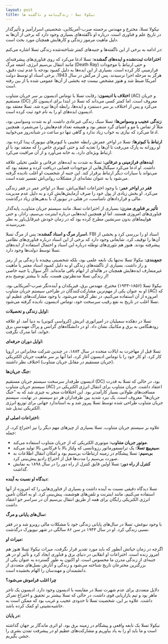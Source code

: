 ```yaml
---
layout: post
title: نیکولا تسلا - زندگینامه و ناگفته ها
---
```


نیکولا تسلا، مخترع و مهندس برجسته صرب-آمریکایی، شخصیتی اسرارآمیز و تأثیرگذار در تاریخ علم و فناوری است. درباره او ناگفته‌های بسیاری وجود دارد که برخی از آن‌ها به دلیل ماهیت مرموز زندگی و کارهایش همچنان مورد بحث است.

در ادامه به برخی از این ناگفته‌ها و جنبه‌های کمتر شناخته‌شده زندگی تسلا اشاره می‌کنم:

**اختراعات ثبت‌نشده و ایده‌های گمشده:**
تسلا ادعا می‌کرد که روی فناوری‌های پیشرفته‌ای مانند انتقال بی‌سیم انرژی، اشعه مرگ (Death Ray) و حتی ارتباط با موجودات فرازمینی کار کرده است. بسیاری از این ایده‌ها به دلیل کمبود بودجه یا عدم ثبت دقیق، هرگز به مرحله اجرا نرسیدند. پس از مرگش در سال 1943، برخی اسناد او توسط دولت آمریکا ضبط شد و هنوز مشخص نیست چه بخشی از آن‌ها عمومی شده یا از بین رفته است.

**اختلاف با ادیسون:**
رقابت تسلا با توماس ادیسون بر سر جریان متناوب (AC) و جریان مستقیم (DC) معروف است. اما کمتر کسی می‌داند که تسلا در ابتدا برای ادیسون کار می‌کرد و پس از اختلاف بر سر دستمزد و ایده‌ها، رابطه آن‌ها تیره شد. تسلا معتقد بود ادیسون ایده‌های او را به نام خود ثبت کرده است.

**زندگی عجیب و وسواس‌ها:**
تسلا سبک زندگی غیرعادی داشت. او به شدت وسواسی بود، مثلاً از تماس با مو و اشیای گرد متنفر بود و همیشه تعداد قدم‌هایش را می‌شمرد. همچنین ادعا می‌کرد که نیازی به خواب زیاد ندارد و گاهی تنها دو ساعت در شبانه‌روز می‌خوابید.

**ارتباط با کبوترها:**
تسلا در اواخر عمرش رابطه عجیبی با کبوترهای نیویورک پیدا کرده بود. او روزانه به پارک می‌رفت تا آن‌ها را تغذیه کند و حتی کبوتری خاص را که معتقد بود با او ارتباط ویژه‌ای دارد، به خانه می‌آورد و از آن مراقبت می‌کرد.

**ایده‌های فرازمینی و عرفانی:**
تسلا به شدت به ایده‌های عرفانی و علمی تخیلی علاقه داشت. او ادعا می‌کرد سیگنال‌هایی از موجودات فضایی دریافت کرده و معتقد بود که می‌تواند با سیارات دیگر ارتباط برقرار کند. این جنبه از شخصیت او اغلب نادیده گرفته می‌شود یا به عنوان نشانه‌ای از مشکلات روانی‌اش تفسیر شده است.

**فقر در اواخر عمر:**
با وجود اختراعات انقلابی‌اش، تسلا در اواخر عمر در فقر زندگی می‌کرد. او بخش زیادی از پول خود را صرف آزمایش‌هایش کرد و به دلیل عدم مدیریت مالی و قراردادهای نامناسب، در هتلی در نیویورک با بدهی‌های زیاد درگذشت.

**تأثیر بر فناوری مدرن:**
بسیاری از اختراعات تسلا، مانند سیستم جریان متناوب، پایه‌گذار فناوری‌های امروزی هستند. اما او همچنین ایده‌هایی درباره اینترنت بی‌سیم، رادار، و حتی هواپیماهای بدون سرنشین مطرح کرده بود که در زمان خودش غیرقابل‌باور به نظر می‌رسیدند.

**اسرار مرگ و اسناد گمشده:**
پس از مرگ تسلا، FBI اسناد او را بررسی کرد و بخشی از آن‌ها را توقیف کرد. شایعاتی وجود دارد که برخی از این اسناد درباره فناوری‌های نظامی پیشرفته بودند. هنوز هم تئوری‌های توطئه درباره این اسناد و احتمال استفاده از ایده‌های تسلا توسط دولت‌ها وجود دارد.

**جمع‌بندی:**
نیکولا تسلا نه‌تنها یک نابغه علمی بود، بلکه شخصیتی پیچیده با زندگی پر از رمز و راز داشت. بسیاری از ناگفته‌های زندگی او به دلیل کمبود اسناد معتبر یا ماهیت غیرمتعارف ایده‌هایش همچنان در هاله‌ای از ابهام باقی مانده‌اند. اگر سوال یا جنبه خاصی از زندگی تسلا مدنظرتون هست، بگید تا بیشتر توضیح بدم!

نیکولا تسلا (۱۸۵۶-۱۹۴۳) مخترع، مهندس برق، فیزیکدان و آینده‌نگر صرب-آمریکایی بود. او به عنوان یکی از مهم‌ترین مشارکت‌کنندگان در طراحی سیستم جریان متناوب (AC) که امروزه از آن استفاده می‌کنیم، در نظر گرفته می‌شود. با وجود مشارکت‌های عظیم او، تسلا اغلب در تاریخ به نفع رقیب سرسخت خود، توماس ادیسون، نادیده گرفته می‌شود.

**اوایل زندگی و تحصیلات:**

تسلا در دهکده سمیلیان در امپراتوری اتریش (کرواسی کنونی) به دنیا آمد. او علاقه زودهنگامی به برق و مکانیک نشان داد. او در دانشگاه‌های گراتس و پراگ مهندسی برق خواند، اما مدرک نگرفت.

**اوایل دوران حرفه‌ای:**

تسلا قبل از مهاجرت به ایالات متحده در سال ۱۸۸۴، در چندین شرکت مخابراتی در اروپا کار کرد. او کار خود را با توماس ادیسون آغاز کرد، اما آنها بر سر ماهیت جریان الکتریکی (جریان مستقیم در مقابل جریان متناوب) اختلاف نظر داشتند.

**جنگ جریان‌ها:**

ادیسون طرفدار سرسخت سیستم جریان مستقیم (DC) بود، در حالی که تسلا به قدرت سیستم جریان متناوب (AC) اعتقاد داشت. جریان متناوب برای انتقال انرژی الکتریکی در مسافت‌های طولانی بسیار کارآمدتر بود. این اختلافات منجر به چیزی شد که به "جنگ جریان‌ها" معروف است، یک نبرد شدید بین طرفداران هر دو سیستم. در نهایت، سیستم جریان متناوب طراحی شده توسط تسلا پیروز شد و به استاندارد جهانی برای توزیع انرژی الکتریکی تبدیل شد.

**اختراعات اصلی او:**

علاوه بر سیستم جریان متناوب، تسلا بسیاری از چیزهای مهم دیگر را نیز اختراع کرد، از جمله:

* **موتور جریان متناوب:** موتوری الکتریکی که از جریان متناوب استفاده می‌کند.
* **سیم‌پیچ تسلا:** یک ترانسفورماتور رزونانسی که ولتاژ بالا با فرکانس بالا تولید می‌کند.
* **بی‌سیم:** تسلا پیشگام در زمینه ارتباطات بی‌سیم بود و امکان انتقال اطلاعات به صورت بی‌سیم را مدت‌ها قبل از اختراع رادیو پیش‌بینی کرد.
* **کنترل از راه دور:** تسلا اولین قایق کنترل از راه دور را در سال ۱۸۹۸ به نمایش گذاشت.

**دیدگاه او نسبت به آینده:**

تسلا دیدگاه دقیقی نسبت به آینده داشت و بسیاری از فناوری‌هایی را که امروزه از آنها استفاده می‌کنیم، مانند اینترنت و تلفن‌های هوشمند، پیش‌بینی کرد. او به امکان تامین انرژی الکتریکی رایگان برای همه از طریق انتقال بی‌سیم آن در سراسر جو اعتقاد داشت.

**سال‌های پایانی و مرگ:**

با وجود نبوغش، تسلا در سال‌های پایانی زندگی خود با مشکلات مالی روبرو شد و در فقر نسبی زندگی کرد. او در سال ۱۹۴۳ در سن ۸۶ سالگی در شهر نیویورک درگذشت.

**میراث او:**

اگرچه در زمان حیاتش آنطور که باید مورد تقدیر قرار نگرفت، میراث نیکولا تسلا هنوز هم امروز زنده است. اختراعات او انقلابی در دنیای برق و فناوری ایجاد کرد و تأثیر او در هر جنبه‌ای از زندگی مدرن ما محسوس است. او اکنون به طور گسترده به عنوان یکی از بزرگترین مخترعان تاریخ شناخته می‌شود و زندگی و آثارش نسل‌های متعددی از دانشمندان و مهندسان را الهام بخشیده است.

**چرا اغلب فراموش می‌شود؟**

دلایل متعددی برای عدم شهرت تسلا در مقایسه با ادیسون وجود دارد. ادیسون یک تاجر ماهر بود و تیم بازاریابی قوی داشت، در حالی که تسلا بیشتر بر تحقیق و اختراع تمرکز داشت. علاوه بر این، شخصیت تسلا تا حدودی عجیب و غریب بود که ممکن است به حاشیه‌نشینی او کمک کرده باشد.

**در پایان:**

نیکولا تسلا یک نابغه واقعی و پیشگام در زمینه برق بود. او اثری ماندگار بر جهان گذاشته است و ما باید او را به یاد بیاوریم و مشارکت‌های عظیم او در پیشرفت تمدن بشری را جشن بگیریم.
